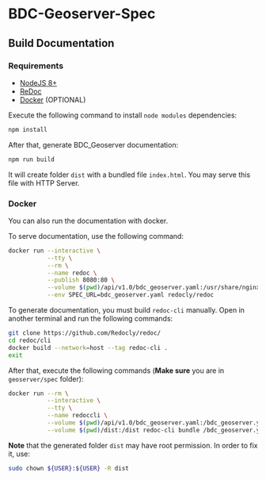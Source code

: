 # BDC-Geoserver-Spec

## Build Documentation

### Requirements

- [NodeJS 8+](https://nodejs.org/en/)
- [ReDoc](https://github.com/Redocly/redoc)
- [Docker](https://docs.docker.com/get-started/) (OPTIONAL)

Execute the following command to install `node modules` dependencies:

```bash
npm install
```

After that, generate BDC_Geoserver documentation:

```bash
npm run build
```

It will create folder `dist` with a bundled file `index.html`. You may serve this file with HTTP Server.

### Docker

You can also run the documentation with docker.

To serve documentation, use the following command:

```bash
docker run --interactive \
           --tty \
           --rm \
           --name redoc \
           --publish 8080:80 \
           --volume $(pwd)/api/v1.0/bdc_geoserver.yaml:/usr/share/nginx/html/bdc_geoserver.yaml \
           --env SPEC_URL=bdc_geoserver.yaml redocly/redoc
```

To generate documentation, you must build `redoc-cli` manually. Open in another terminal and run the following commands:

```bash
git clone https://github.com/Redocly/redoc/
cd redoc/cli
docker build --network=host --tag redoc-cli .
exit
```

After that, execute the following commands (**Make sure** you are in `geoserver/spec` folder):

```bash
docker run --rm \
           --interactive \
           --tty \
           --name redoccli \
           --volume $(pwd)/api/v1.0/bdc_geoserver.yaml:/bdc_geoserver.yaml \
           --volume $(pwd)/dist:/dist redoc-cli bundle /bdc_geoserver.yaml --output /dist/index.html
```

**Note** that the generated folder `dist` may have root permission. In order to fix it, use:

```bash
sudo chown ${USER}:${USER} -R dist
```
